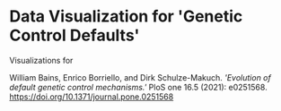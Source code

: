 # Data Visualization for 'Genetic Control Defaults'

Visualizations for 

William Bains, Enrico Borriello, and Dirk Schulze-Makuch. *'Evolution of default genetic control mechanisms.'* PloS one 16.5 (2021): e0251568.
https://doi.org/10.1371/journal.pone.0251568
